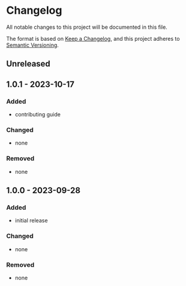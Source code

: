 # Changelog


All notable changes to this project will be documented in this file.

The format is based on [Keep a Changelog](https://keepachangelog.com/en/1.0.0/),
and this project adheres to [Semantic Versioning](https://semver.org/spec/v2.0.0.html).


## Unreleased

## 1.0.1 - 2023-10-17

### Added
- contributing guide

### Changed
- none

### Removed
- none


## 1.0.0 - 2023-09-28

### Added
- initial release

### Changed
- none

### Removed
- none

